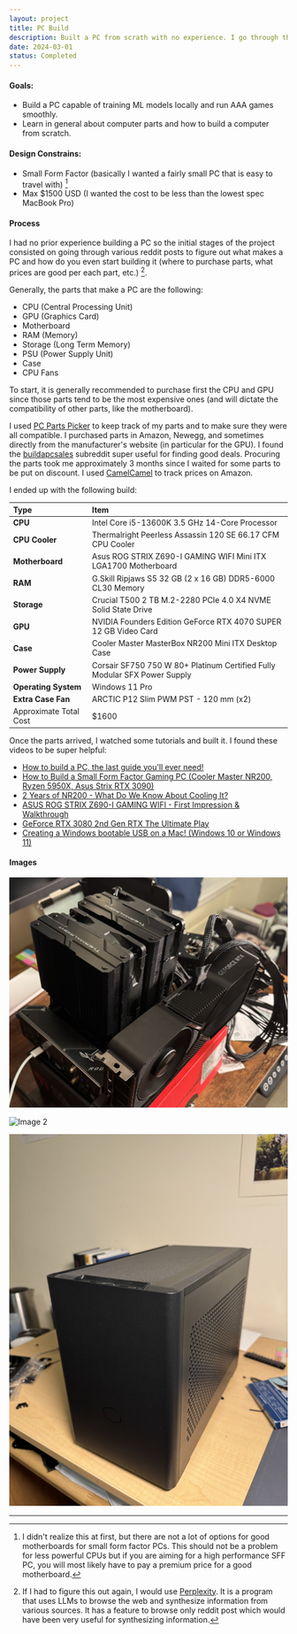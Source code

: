 ```yaml
---
layout: project
title: PC Build
description: Built a PC from scrath with no experience. I go through the process and learnings.
date: 2024-03-01
status: Completed
---
```


#### Goals:

- Build a PC capable of training ML models locally and run AAA games smoothly.
- Learn in general about computer parts and how to build a computer from scratch.

#### Design Constrains:

- Small Form Factor (basically I wanted a fairly small PC that is easy to travel with) [^1]
- Max $1500 USD (I wanted the cost to be less than the lowest spec MacBook Pro)

#### Process

I had no prior experience building a PC so the initial stages of the project consisted on going through various reddit posts to figure out what makes a PC and how do you even start building it (where to purchase parts, what prices are good per each part, etc.) [^2].

Generally, the parts that make a PC are the following:

- CPU (Central Processing Unit)
- GPU (Graphics Card)
- Motherboard
- RAM (Memory)
- Storage (Long Term Memory)
- PSU (Power Supply Unit)
- Case
- CPU Fans

To start, it is generally recommended to purchase first the CPU and GPU since those parts tend to be the most expensive ones (and will dictate the compatibility of other parts, like the motherboard).

I used [PC Parts Picker](https://pcpartpicker.com) to keep track of my parts and to make sure they were all compatible. I purchased parts in Amazon, Newegg, and sometimes directly from the manufacturer's website (in particular for the GPU). I found the [buildapcsales](https://www.reddit.com/r/buildapcsales/) subreddit super useful for finding good deals. Procuring the parts took me approximately 3 months since I waited for some parts to be put on discount. I used [CamelCamel](https://camelcamelcamel.com) to track prices on Amazon.

I ended up with the following build:

| Type                   | Item                                                                      |
| :--------------------- | :------------------------------------------------------------------------ |
| **CPU**                | Intel Core i5-13600K 3.5 GHz 14-Core Processor                            |
| **CPU Cooler**         | Thermalright Peerless Assassin 120 SE 66.17 CFM CPU Cooler                |
| **Motherboard**        | Asus ROG STRIX Z690-I GAMING WIFI Mini ITX LGA1700 Motherboard            |
| **RAM**                | G.Skill Ripjaws S5 32 GB (2 x 16 GB) DDR5-6000 CL30 Memory                |
| **Storage**            | Crucial T500 2 TB M.2-2280 PCIe 4.0 X4 NVME Solid State Drive             |
| **GPU**                | NVIDIA Founders Edition GeForce RTX 4070 SUPER 12 GB Video Card           |
| **Case**               | Cooler Master MasterBox NR200 Mini ITX Desktop Case                       |
| **Power Supply**       | Corsair SF750 750 W 80+ Platinum Certified Fully Modular SFX Power Supply |
| **Operating System**   | Windows 11 Pro                                                            |
| **Extra Case Fan**     | ARCTIC P12 Slim PWM PST - 120 mm (x2)                                     |
| Approximate Total Cost | $1600                                                                     |

Once the parts arrived, I watched some tutorials and built it. I found these videos to be super helpful:

- [How to build a PC, the last guide you'll ever need!](https://www.youtube.com/watch?v=BL4DCEp7blY&t=4083s)
- [How to Build a Small Form Factor Gaming PC (Cooler Master NR200, Ryzen 5950X, Asus Strix RTX 3090)](https://www.youtube.com/watch?v=375_4bI8dKI)
- [2 Years of NR200 - What Do We Know About Cooling It?](https://www.youtube.com/watch?v=T2EBbnNwkVc)
- [ASUS ROG STRIX Z690-I GAMING WIFI - First Impression & Walkthrough](https://www.youtube.com/watch?v=iRB3yZLu6-k)
- [GeForce RTX 3080 2nd Gen RTX The Ultimate Play](https://www.youtube.com/watch?v=7QeoZY4tf9I)
- [Creating a Windows bootable USB on a Mac! (Windows 10 or Windows 11)](https://www.youtube.com/watch?v=06KAT0TBcpc)

#### Images

![Image 1](/assets/images/IMG_0599.jpeg)

![Image 2](/assets/images/IMG_0665.jpeg)

![Image 3](/assets/images/IMG_0668.jpeg)

---

[^1]: I didn't realize this at first, but there are not a lot of options for good motherboards for small form factor PCs. This should not be a problem for less powerful CPUs but if you are aiming for a high performance SFF PC, you will most likely have to pay a premium price for a good motherboard.
[^2]: If I had to figure this out again, I would use [Perplexity](https://www.perplexity.ai). It is a program that uses LLMs to browse the web and synthesize information from various sources. It has a feature to browse only reddit post which would have been very useful for synthesizing information.
